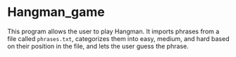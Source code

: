 # Hangman_game
This program allows the user to play Hangman. It imports phrases from a file called `phrases.txt`, categorizes them into easy, medium, and hard based on their position in the file, and lets the user guess the phrase.
